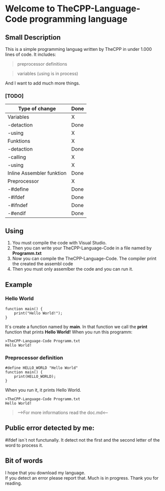 # Welcome to TheCPP-Language-Code programming language
## Small Description
This is a simple programming languag written by TheCPP in under 1.000 lines of code.
It includes:

>preprocessor definitions

>variables (using is in process)

And I want to add much more things.
### [TODO]
|Type of change| Done|
|--|--|
| Variables | X|
|     -detaction | Done |
|     -using| X |
| Funktions | X |
|     -detaction | Done |
|     -calling| X |
|     -using |X |
|      Inline Assembler funktion| Done |
| Preprocessor |X |
|     -#define | Done |
|     -#ifdef  | Done |
|     -#ifndef | Done |
|     -#endif  | Done |

## Using

 1. You must compile the code with Visual Studio.
 2. Then you can write your TheCPP-Language-Code in a file named by **Programm.txt**
 3. Now you can compile the TheCPP-Language-Code. The compiler print the created the assembl code
 4. Then you must only assemlber the code and you can run it.
## Example   
### Hello World

    function main() {
	    print("Hello World!");
	}
It´s create a function named by **main**.
In that function we call the **print** function that prints **Hello World!**
When you run this programm:

    >TheCPP-Language-Code Programm.txt
    Hello World!

### Preprocessor definition

    #define HELLO_WORLD "Hello World"
    function main() {
	    print(HELLO_WORLD);
    }
When you run it, it prints Hello World.

    >TheCPP-Language-Code Programm.txt
    Hello World!
>-->For more informations read the doc.md<--
## Public error detected by me:
#ifdef isn´t not functunally. It detect not the first and the second letter of the word to process it. 
## Bit of words
I hope that you download my language.  
If you detect an error please report that. Much is in progress. 
Thank you for reading.
